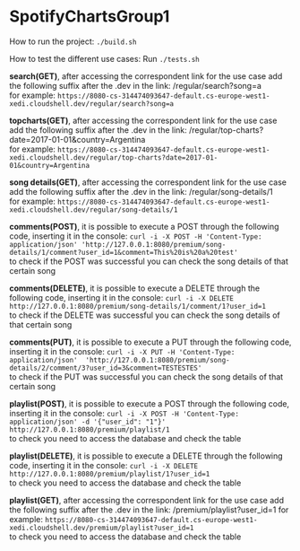 <h1>SpotifyChartsGroup1</h1>

How to run the project:
```./build.sh```

How to test the different use cases: 
Run ```./tests.sh```

<b>search(GET)</b>, after accessing the correspondent link for the use case add the following suffix after the .dev in the link:
      /regular/search?song=a
  <br>for example:
      ```https://8080-cs-314474093647-default.cs-europe-west1-xedi.cloudshell.dev/regular/search?song=a```

<b>topcharts(GET)</b>, after accessing the correspondent link for the use case add the following suffix after the .dev in the link:
      /regular/top-charts?date=2017-01-01&country=Argentina
  <br>for example:
      ```https://8080-cs-314474093647-default.cs-europe-west1-xedi.cloudshell.dev/regular/top-charts?date=2017-01-01&country=Argentina```
      
<b>song details(GET)</b>, after accessing the correspondent link for the use case add the following suffix after the .dev in the link:
      /regular/song-details/1
  <br>for example:
      ```https://8080-cs-314474093647-default.cs-europe-west1-xedi.cloudshell.dev/regular/song-details/1```
      
<b>comments(POST)</b>, it is possible to execute a POST through the following code, inserting it in the console:
      ```curl -i -X POST -H 'Content-Type: application/json' 'http://127.0.0.1:8080/premium/song-details/1/comment?user_id=1&comment=This%20is%20a%20test'```
    <br>to check if the POST was successful you can check the song details of that certain song
    
<b>comments(DELETE)</b>, it is possible to execute a DELETE through the following code, inserting it in the console:
      ```curl -i -X DELETE http://127.0.0.1:8080/premium/song-details/1/comment/1?user_id=1```
    <br>to check if the DELETE was successful you can check the song details of that certain song

<b>comments(PUT)</b>, it is possible to execute a PUT through the following code, inserting it in the console:
      ```curl -i -X PUT -H 'Content-Type: application/json'  'http://127.0.0.1:8080/premium/song-details/2/comment/3?user_id=3&comment=TESTESTES'```
    <br>to check if the PUT was successful you can check the song details of that certain song
    
<b>playlist(POST)</b>, it is possible to execute a POST through the following code, inserting it in the console:
      ```curl -i -X POST -H 'Content-Type: application/json' -d '{"user_id": "1"}' http://127.0.0.1:8080/premium/playlist/1```
    <br>to check you need to access the database and check the table

<b>playlist(DELETE)</b>, it is possible to execute a DELETE through the following code, inserting it in the console:
      ```curl -i -X DELETE http://127.0.0.1:8080/premium/playlist/1?user_id=1```
    <br>to check you need to access the database and check the table

<b>playlist(GET)</b>, after accessing the correspondent link for the use case add the following suffix after the .dev in the link:
      /premium/playlist?user_id=1
      for example:
      ```https://8080-cs-314474093647-default.cs-europe-west1-xedi.cloudshell.dev/premium/playlist?user_id=1```
    <br>to check you need to access the database and check the table
